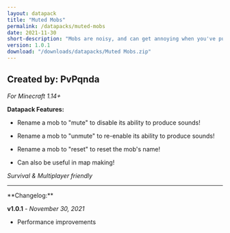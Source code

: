 ```yaml
---
layout: datapack
title: "Muted Mobs"
permalink: /datapacks/muted-mobs
date: 2021-11-30
short-description: "Mobs are noisy, and can get annoying when you've put them in your base. Mute them!"
version: 1.0.1
download: "/downloads/datapacks/Muted Mobs.zip"
---
```

Created by: PvPqnda
-
*For Minecraft 1.14+*

**Datapack Features:**

- Rename a mob to "mute" to disable its ability to produce sounds!

- Rename a mob to "unmute" to re-enable its ability to produce sounds!

- Rename a mob to "reset" to reset the mob's name!

- Can also be useful in map making!

*Survival & Multiplayer friendly*
<hr>
**Changelog:**

**v1.0.1** - *November 30, 2021*

- Performance improvements